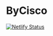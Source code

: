 # ByCisco
[![Netlify Status](https://api.netlify.com/api/v1/badges/d3f19a35-4dcc-4280-bbc2-d4aced499d09/deploy-status)](https://app.netlify.com/sites/elaborate-croissant-2dc46e/deploys)
